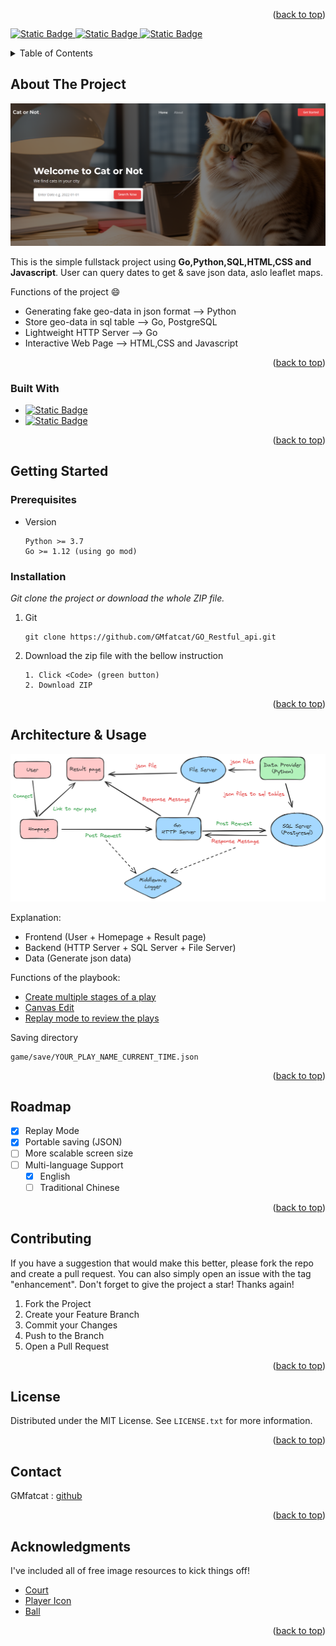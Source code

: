 <!--
*** Thanks for checking out the Best-README-Template. If you have a suggestion
*** that would make this better, please fork the repo and create a pull request
*** or simply open an issue with the tag "enhancement".
*** Don't forget to give the project a star!
*** Thanks again! Now go create something AMAZING! :D
-->
<p align="right">(<a href="#readme-top">back to top</a>)</p>
<a name="readme-top"></a>

[![Static Badge](https://img.shields.io/badge/Python-3.10-green)
](https://www.python.org/)
[![Static Badge](https://img.shields.io/badge/Go-1.19-green)
](https://go.dev/)
[![Static Badge](https://img.shields.io/badge/PostgreSQL-16.1-green)
](https://www.postgresql.org/)

<!-- TABLE OF CONTENTS -->
<details>
  <summary>Table of Contents</summary>
  <ol>
    <li>
      <a href="#about-the-project">About The Project</a>
      <ul>
        <li><a href="#built-with">Built With</a></li>
      </ul>
    </li>
    <li>
      <a href="#getting-started">Getting Started</a>
      <ul>
        <li><a href="#prerequisites">Prerequisites</a></li>
        <li><a href="#installation">Installation</a></li>
      </ul>
    </li>
    <li><a href="#usage">Architecture & Usage</a></li>
    <li><a href="#roadmap">Roadmap</a></li>
    <li><a href="#contributing">Contributing</a></li>
    <li><a href="#license">License</a></li>
    <li><a href="#contact">Contact</a></li>
    <li><a href="#acknowledgments">Acknowledgments</a></li>
  </ol>
</details>



<!-- ABOUT THE PROJECT -->
## About The Project

![Main Page](/repo_img/mainpage.png)

This is the simple fullstack project using **Go,Python,SQL,HTML,CSS and Javascript**.
User can query dates to get & save json data, aslo leaflet maps.

Functions of the project :smile:
* Generating fake geo-data in json format --> Python
* Store geo-data in sql table --> Go, PostgreSQL
* Lightweight HTTP Server --> Go
* Interactive Web Page --> HTML,CSS and Javascript

<p align="right">(<a href="#readme-top">back to top</a>)</p>

### Built With

* [![Static Badge](https://img.shields.io/badge/Python-3.7-green)
](https://www.python.org/)
* [![Static Badge](https://img.shields.io/badge/Pygame-2.1.2-green)
](https://www.pygame.org/news)

<p align="right">(<a href="#readme-top">back to top</a>)</p>


<!-- GETTING STARTED -->
## Getting Started

### Prerequisites

* Version
  ```
  Python >= 3.7
  Go >= 1.12 (using go mod)
  ```

### Installation

_Git clone the project or download the whole ZIP file._

1. Git
   ```
   git clone https://github.com/GMfatcat/GO_Restful_api.git
   ```
2. Download the zip file with the bellow instruction
   ```
   1. Click <Code> (green button)
   2. Download ZIP
   ```

<p align="right">(<a href="#readme-top">back to top</a>)</p>

<!-- USAGE EXAMPLES -->
## Architecture & Usage

![Architecture](/repo_img/architecture.png)

Explanation:
* Frontend (User + Homepage + Result page)
* Backend (HTTP Server + SQL Server + File Server)
* Data (Generate json data)



Functions of the playbook:
* [Create multiple stages of a play](https://youtu.be/xIRyIBRq4f0)
* [Canvas Edit](https://youtu.be/oSktTL51x68)
* [Replay mode to review the plays](https://youtu.be/cUN5b4UNa5A)

Saving directory
   ```
   game/save/YOUR_PLAY_NAME_CURRENT_TIME.json
   ```

<p align="right">(<a href="#readme-top">back to top</a>)</p>


<!-- ROADMAP -->
## Roadmap

- [x] Replay Mode
- [x] Portable saving (JSON)
- [ ] More scalable screen size
- [ ] Multi-language Support
    - [x] English
    - [ ] Traditional Chinese

<p align="right">(<a href="#readme-top">back to top</a>)</p>

<!-- CONTRIBUTING -->
## Contributing

If you have a suggestion that would make this better, please fork the repo and create a pull request. You can also simply open an issue with the tag "enhancement".
Don't forget to give the project a star! Thanks again!

1. Fork the Project
2. Create your Feature Branch
3. Commit your Changes
4. Push to the Branch
5. Open a Pull Request

<p align="right">(<a href="#readme-top">back to top</a>)</p>



<!-- LICENSE -->
## License

Distributed under the MIT License. See `LICENSE.txt` for more information.

<p align="right">(<a href="#readme-top">back to top</a>)</p>



<!-- CONTACT -->
## Contact

GMfatcat : [github](https://github.com/GMfatcat)

<p align="right">(<a href="#readme-top">back to top</a>)</p>



<!-- ACKNOWLEDGMENTS -->
## Acknowledgments

I've included all of free image resources to kick things off!

* [Court](https://www.pinterest.com/pin/top-down-view-of-basketball-court--791437334516569235/)
* [Player Icon](https://www.cleanpng.com/png-computer-icons-silhouette-my-account-icon-4681697/)
* [Ball](https://www.flaticon.com/free-icon/basketball-ball_4354908)

<p align="right">(<a href="#readme-top">back to top</a>)</p>